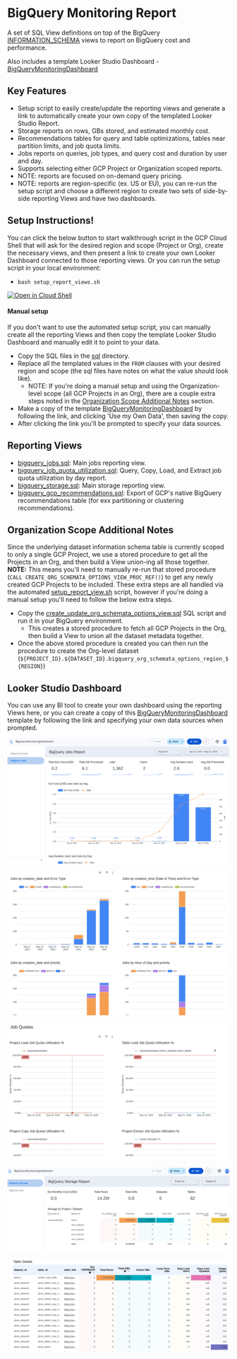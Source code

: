 # BigQuery Monitoring Report

A set of SQL View definitions on top of the BigQuery [INFORMATION_SCHEMA](https://cloud.google.com/bigquery/docs/information-schema-intro) views to report on BigQuery cost and performance.

Also includes a template Looker Studio Dashboard - [BigQueryMonitoringDashboard](https://lookerstudio.google.com/reporting/da83c07a-5d81-47cd-9f2e-3b11d093358b/preview)


## Key Features
- Setup script to easily create/update the reporting views and generate a link to automatically create your own copy of the templated Looker Studio Report.
- Storage reports on rows, GBs stored, and estimated monthly cost.
- Recommendations tables for query and table optimizations, tables near partition limits, and job quota limits.
- Jobs reports on queries, job types, and query cost and duration by user and day.
- Supports selecting either GCP Project or Organization scoped reports.
- NOTE: reports are focused on on-demand query pricing.
- NOTE: reports are region-specific (ex. US or EU), you can re-run the setup script and choose a different region to create two sets of side-by-side reporting Views and have two dashboards.


## Setup Instructions!
You can click the below button to start walkthrough script in the GCP Cloud Shell that will ask for the desired region and scope (Project or Org), create the necessary views, and then present a link to create your own Looker Dashboard connected to those reporting views.
Or you can run the setup script in your local environment:
- `bash setup_report_views.sh`

[![Open in Cloud Shell](https://gstatic.com/cloudssh/images/open-btn.svg)](https://shell.cloud.google.com/cloudshell/editor?ephemeral=true&show=terminal&cloudshell_git_repo=https%3A%2F%2Fgithub.com%2Fjasonlopez01%2Fbigquery-monitoring-report&cloudshell_print=static/cloudshell_intro.txt)


#### Manual setup
If you don't want to use the automated setup script, you can manually create all the reporting Views and then copy the template Looker Studio Dashboard and manually edit it to point to your data.
- Copy the SQL files in the [sql](./sql) directory.
- Replace all the templated values in the `FROM` clauses with your desired region and scope (the sql files have notes on what the value should look like). 
  - NOTE: If you're doing a manual setup and using the Organization-level scope (all GCP Projects in an Org), there are a couple extra steps noted in the [Organization Scope Additional Notes](#organization-scope-additional-notes) section.
- Make a copy of the template [BigQueryMonitoringDashboard](https://lookerstudio.google.com/reporting/da83c07a-5d81-47cd-9f2e-3b11d093358b/preview) by following the link, and clicking 'Use my Own Data', then saving the copy.
- After clicking the link you'll be prompted to specify your data sources.


## Reporting Views
- [bigquery_jobs.sql](./sql/bigquery_jobs.sql): Main jobs reporting view.
- [bigquery_job_quota_utilization.sql](./sql/bigquery_job_quota_utilization.sql): Query, Copy, Load, and Extract job quota utilization by day report.
- [bigquery_storage.sql](./sql/bigquery_storage.sql): Main storage reporting view.
- [bigquery_gcp_recommendations.sql](./sql/bigquery_gcp_recommendations.sql): Export of GCP's native BigQuery recommendations table (for exx partitioning or clustering recommendations).


## Organization Scope Additional Notes
Since the underlying dataset information schema table is currently scoped to only a single GCP Project, we use a stored procedure to get all the Projects in an Org, and then build a View union-ing all those together.
**NOTE:** This means you'll need to manually re-run that stored procedure (`CALL CREATE_ORG_SCHEMATA_OPTIONS_VIEW_PROC_REF()`) to get any newly created GCP Projects to be included.
These extra steps are all handled via the automated [setup_report_view.sh](./setup_report_views.sh) script, however if you're doing a manual setup you'll need to follow the below extra steps.

- Copy the [create_update_org_schemata_options_view.sql](./sql/create_update_org_schemata_options_view.sql) SQL script and run it in your BigQuery environment.
  - This creates a stored procedure to fetch all GCP Projects in the Org, then build a View to union all the dataset metadata together.
- Once the above stored procedure is created you can then run the procedure to create the Org-level dataset (`${PROJECT_ID}.${DATASET_ID}.bigquery_org_schemata_options_region_${REGION}`)


## Looker Studio Dashboard
You can use any BI tool to create your own dashboard using the reporting Views here, or you can create a copy of this [BigQueryMonitoringDashboard](https://lookerstudio.google.com/reporting/da83c07a-5d81-47cd-9f2e-3b11d093358b/preview) template by following the link and specifying your own data sources when prompted.

![jobs_report1](./static/jobs_report1.png)

![jobs_report2](./static/jobs_report2.png)

![jobs_report3](./static/jobs_report3.png)

![storage_report1](./static/storage_report1.png)

![storage_report2](./static/storage_report2.png)